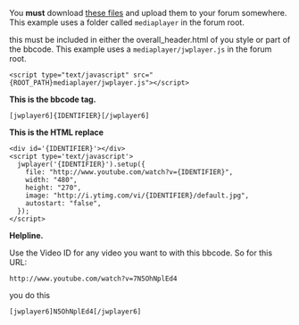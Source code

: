 You **must** download [these files](http://www.longtailvideo.com/jw-player/download/) and upload them to your forum somewhere. This example uses a folder called `mediaplayer` in the forum root.

this must be included in either the overall_header.html of you style or part of the bbcode. This example uses a `mediaplayer/jwplayer.js` in the forum root.

```
<script type="text/javascript" src="{ROOT_PATH}mediaplayer/jwplayer.js"></script>
```
**This is the bbcode tag.**
```
[jwplayer6]{IDENTIFIER}[/jwplayer6]
```
**This is the HTML replace**

```
<div id='{IDENTIFIER}'></div>
<script type='text/javascript'>
  jwplayer('{IDENTIFIER}').setup({
    file: "http://www.youtube.com/watch?v={IDENTIFIER}",
    width: "480",
    height: "270",
    image: "http://i.ytimg.com/vi/{IDENTIFIER}/default.jpg",
    autostart: "false",
  });
</script>
```
**Helpline.**

Use the Video ID for any video you want to with this bbcode. So for this URL:

```
http://www.youtube.com/watch?v=7N5OhNplEd4
```
you do this 
```
[jwplayer6]N5OhNplEd4[/jwplayer6]
```
